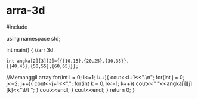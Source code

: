 # arra-3d

#include <iostream>

using namespace std;

int main()
{
    //arr 3d
  
    int angka[2][3][2]={{{10,15},{20,25},{30,35}},
    {{40,45},{50,55},{60,65}}};

 //Memanggil array
 for(int i = 0; i<=1; i++){
  cout<<i+1<<".\n";
  for(int j = 0; j<=2; j++){
   cout<<j+1<<".";
   for(int k = 0; k<=1; k++){
    cout<<" "<<angka[i][j][k]<<"\t\t ";
   }
   cout<<endl;
  }
  cout<<endl;
 }
    return 0;
}
